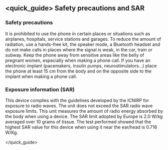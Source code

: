 ## <quick_guide> Safety precautions and SAR
### Safety precautions
It is prohibited to use the phone in certain places or situations such as airplanes, hospitals, service stations and garages.
To reduce the amount of radiation, use a hands-free kit, the speaker mode, a Bluetooth headset and do not make calls in places where the signal is weak, in the car, train or subway. Keep the phone away from sensitive areas like the belly of pregnant women, especially when making a phone call. If you have an electronic implant (pacemakers, insulin pumps, neurostimulators...) place the phone at least 15 cm from the body and on the opposite side to the implant when making a phone call.


### Exposure information (SAR)

This device complies with the guidelines developed by the ICNIRP for exposure to radio waves. The unit does not exceed the SAR radio wave exposure limits.  This unit measures the amount of radio energy absorbed by the body when using a device. The SAR limit adopted by Europe is 2.0 W/kg averaged over 10 grams of tissue. The test performed showed that the highest SAR value for this device when using it near the ear/head is 0.716 W/Kg.

</quick_guide>

